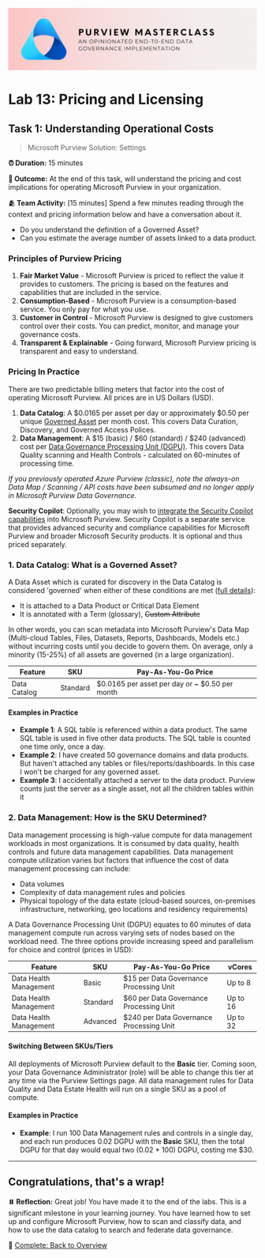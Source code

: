 ![Banner](./assets/banner.png)

# Lab 13: Pricing and Licensing

## Task 1: Understanding Operational Costs

> Microsoft Purview Solution: Settings

**⏰ Duration:** 15 minutes

**🎯 Outcome:** At the end of this task, will understand the pricing and cost implications for operating Microsoft Purview in your organization.

**🫂 Team Activity:** [15 minutes] Spend a few minutes reading through the context and pricing information below and have a conversation about it.

- Do you understand the definition of a Governed Asset?
- Can you estimate the average number of assets linked to a data product.

### Principles of Purview Pricing

1. **Fair Market Value** - Microsoft Purview is priced to reflect the value it provides to customers. The pricing is based on the features and capabilities that are included in the service.
2. **Consumption-Based** - Microsoft Purview is a consumption-based service. You only pay for what you use.
3. **Customer in Control** - Microsoft Purview is designed to give customers control over their costs. You can predict, monitor, and manage your governance costs.
4. **Transparent & Explainable** - Going forward, Microsoft Purview pricing is transparent and easy to understand.

### Pricing In Practice

There are two predictable billing meters that factor into the cost of operating Microsoft Purview. All prices are in US Dollars (USD).

1. **Data Catalog**: A $0.0165 per asset per day or approximately $0.50 per unique [Governed Asset](https://learn.microsoft.com/en-us/purview/ms-purview-dg-pricing-concepts#what-is-a-governed-asset) per month cost. This covers Data Curation, Discovery, and Governed Access Polices.
2. **Data Management**: A $15 (basic) / $60 (standard) / $240 (advanced) cost per [Data Governance Processing Unit (DGPU)](https://learn.microsoft.com/en-us/purview/ms-purview-dg-pricing-concepts#data-governance-processing-units-explained). This covers Data Quality scanning and Health Controls - calculated on 60-minutes of processing time.

_If you previously operated Azure Purview (classic), note the always-on Data Map / Scanning / API costs have been subsumed and no longer apply in Microsoft Purview Data Governance._

**Security Copilot**: Optionally, you may wish to [integrate the Security Copilot capabilities](https://learn.microsoft.com/en-us/purview/copilot-in-purview-overview?bc=%2Fsecurity-copilot%2Fbreadcrumb%2Ftoc.json&toc=%2Fsecurity-copilot%2Ftoc.json) into Microsoft Purview. Security Copilot is a separate service that provides advanced security and compliance capabilities for Microsoft Purview and broader Microsoft Security products. It is optional and thus priced separately.

### 1. Data Catalog: What is a Governed Asset?

A Data Asset which is curated for discovery in the Data Catalog is considered 'governed' when either of these conditions are met ([full details](https://learn.microsoft.com/en-us/purview/ms-purview-dg-pricing-concepts#what-is-a-governed-asset)):

- It is attached to a Data Product or Critical Data Element
- It is annotated with a Term (glossary), ~~Custom Attribute~~

In other words, you can scan metadata into Microsoft Purview's Data Map (Multi-cloud Tables, Files, Datasets, Reports, Dashboards, Models etc.) without incurring costs until you decide to govern them. On average, only a minority (15-25%) of all assets are governed (in a large organization).

| Feature      | SKU      | Pay-As-You-Go Price                            |
| ------------ | -------- | ---------------------------------------------- |
| Data Catalog | Standard | $0.0165 per asset per day or ~ $0.50 per month |

#### Examples in Practice

- **Example 1**: A SQL table is referenced within a data product. The same SQL table is used in five other data products. The SQL table is counted one time only, once a day.
- **Example 2**: I have created 50 governance domains and data products. But haven't attached any tables or files/reports/dashboards. In this case I won't be charged for any governed asset.
- **Example 3**: I accidentally attached a server to the data product. Purview counts just the server as a single asset, not all the children tables within it

### 2. Data Management: How is the SKU Determined?

Data management processing is high-value compute for data management workloads in most organizations. It is consumed by data quality, health controls and future data management capabilities. Data management compute utilization varies but factors that influence the cost of data management processing can include:

- Data volumes
- Complexity of data management rules and policies
- Physical topology of the data estate (cloud-based sources, on-premises infrastructure, networking, geo locations and residency requirements)

A Data Governance Processing Unit (DGPU) equates to 60 minutes of data management compute run across varying sets of nodes based on the workload need. The three options provide increasing speed and parallelism for choice and control (prices in USD):

| Feature                | SKU      | Pay-As-You-Go Price                      | vCores   |
| ---------------------- | -------- | ---------------------------------------- | -------- |
| Data Health Management | Basic    | $15 per Data Governance Processing Unit  | Up to 8  |
| Data Health Management | Standard | $60 per Data Governance Processing Unit  | Up to 16 |
| Data Health Management | Advanced | $240 per Data Governance Processing Unit | Up to 32 |

#### Switching Between SKUs/Tiers

All deployments of Microsoft Purview default to the **Basic** tier. Coming soon, your Data Governance Administrator (role) will be able to change this tier at any time via the Purview Settings page. All data management rules for Data Quality and Data Estate Health will run on a single SKU as a pool of compute.

#### Examples in Practice

- **Example**: I run 100 Data Management rules and controls in a single day, and each run produces 0.02 DGPU with the **Basic** SKU, then the total DGPU for that day would equal two (0.02 \* 100) DGPU, costing me $30.

---

## Congratulations, that's a wrap!

**⏸️ Reflection:** Great job! You have made it to the end of the labs. This is a significant milestone in your learning journey. You have learned how to set up and configure Microsoft Purview, how to scan and classify data, and how to use the data catalog to search and federate data governance.

🏁 [Complete: Back to Overview](./README.md)

